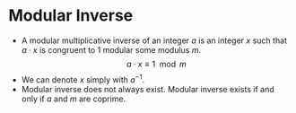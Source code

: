 # Modular Inverse
- A modular multiplicative inverse of an integer $a$ is an integer $x$ such that $a\cdot x$ is congruent to $1$ modular some modulus $m$.
$$a\cdot x\equiv 1\mod m$$
- We can denote $x$ simply with $a^{-1}$.
- Modular inverse does not always exist. Modular inverse exists if and only if $a$ and $m$ are coprime.